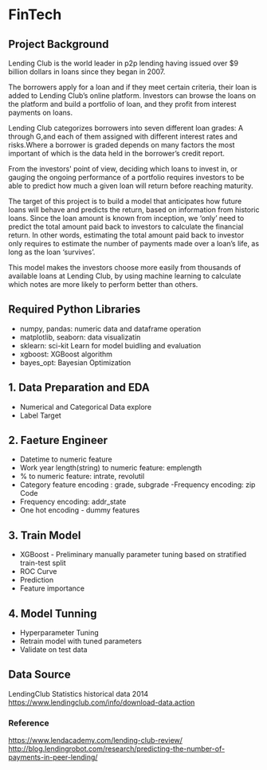 # FinTech  
## Project Background
Lending Club is the world leader in p2p lending having issued over $9 billion dollars in loans since they began in 2007. <br>

The borrowers apply for a loan and if they meet certain criteria, their loan is added to Lending Club’s online platform. Investors can browse the loans on the platform and build a portfolio of loan, and they profit from interest payments on loans. <br>

Lending Club categorizes borrowers into seven different loan grades: A through G,and each of them assigned with different interest rates and risks.Where a borrower is graded depends on many factors the most important of which is the data held in the borrower’s credit report. <br>

From the investors' point of view, deciding which loans to invest in, or gauging the ongoing performance of a portfolio requires investors to be able to predict how much a given loan will return before reaching maturity. <br>

The target of this project is to build a model that anticipates how future loans will behave and predicts the return, based on information from historic loans. Since the loan amount is known from inception, we ‘only’ need to predict the total amount paid back to investors to calculate the financial return. In other words, estimating the total amount paid back to investor only requires to estimate the number of payments made over a loan’s life, as long as the loan ‘survives’.<br>

This model makes the investors choose more easily from thousands of available loans at Lending Club, by using machine learning to calculate which notes are more likely to perform better than others. 


## Required Python Libraries
- numpy, pandas: numeric data and dataframe operation
- matplotlib, seaborn: data visualizatin
- sklearn: sci-kit Learn for model buidling and evaluation
- xgboost: XGBoost algorithm
- bayes_opt: Bayesian Optimization

## 1. Data Preparation and EDA
- Numerical and Categorical Data explore
- Label Target

## 2. Faeture Engineer
- Datetime to numeric feature
- Work year length(string) to numeric feature: emplength
- % to numeric feature: intrate, revolutil
- Category feature encoding : grade, subgrade
-Frequency encoding: zip Code
- Frequency encoding: addr_state
- One hot encoding - dummy features

## 3. Train Model
- XGBoost - Preliminary manually parameter tuning based on stratified train-test split
- ROC Curve
- Prediction
- Feature importance

## 4. Model Tunning
- Hyperparameter Tuning
- Retrain model with tuned parameters
- Validate on test data

## Data Source
LendingClub Statistics historical data 2014 <br>
https://www.lendingclub.com/info/download-data.action


### Reference
https://www.lendacademy.com/lending-club-review/
http://blog.lendingrobot.com/research/predicting-the-number-of-payments-in-peer-lending/
